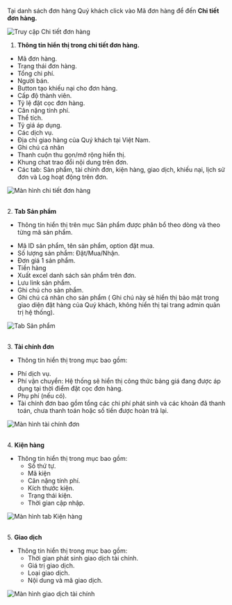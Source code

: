 
Tại danh sách đơn hàng Quý khách click vào Mã đơn hàng để đến **Chi tiết đơn hàng.**

![Truy cập Chi tiết đơn hàng](https://user-images.githubusercontent.com/73226975/102170549-372c5b80-3ec7-11eb-845f-954a82338b82.png)

1.  **Thông tin hiển thị trong chi tiết đơn hàng.**

  + Mã đơn hàng.
  + Trạng thái đơn hàng.
  + Tổng chi phí.
  + Người bán.
  + Button tạo khiếu nại cho đơn hàng.
  + Cấp độ thành viên.
  + Tỷ lệ đặt cọc đơn hàng.
  + Cân nặng tính phí.
  + Thể tích.
  + Tỷ giá áp dụng.
  + Các dịch vụ.
  + Địa chỉ giao hàng của Quý khách tại Việt Nam.
  + Ghi chú cá nhân
  + Thanh cuộn thu gọn/mở rộng hiển thị.
  + Khung chat trao đổi nội dung trên đơn.
  + Các tab: Sản phẩm, tài chính đơn, kiện hàng, giao dịch, khiếu nại, lịch sử đơn và Log hoạt động trên đơn.

![Màn hình chi tiết đơn hàng](https://user-images.githubusercontent.com/73226975/102170945-0ac50f00-3ec8-11eb-8ddf-ff9c0dc2352f.png)

  \
2.  **Tab Sản phẩm**

  - Thông tin hiển thị trên mục Sản phẩm được phân bổ theo dòng và theo từng mã sản phẩm.
  + Mã ID sản phẩm, tên sản phẩm, option đặt mua.
  + Số lượng sản phẩm: Đặt/Mua/Nhận.
  + Đơn giá 1 sản phẩm.
  + Tiền hàng 
  + Xuất excel danh sách sản phẩm trên đơn.
  + Lưu link sản phẩm.
  + Ghi chú cho sản phẩm.
  + Ghi chú cá nhân cho sản phẩm ( Ghi chú này sẽ hiển thị bảo mật trong giao diện đặt hàng của Quý khách, không hiển thị tại trang admin quản trị hệ thống).

![Tab Sản phẩm](https://user-images.githubusercontent.com/73226975/102171761-d9e5d980-3ec9-11eb-9964-49dd643ae586.png)

  \
3.  **Tài chính đơn**
  - Thông tin hiển thị trong mục bao gồm:
   + Phí dịch vụ.
   + Phí vận chuyển: Hệ thống sẽ hiển thị công thức bảng giá đang được áp dụng tại thời điểm đặt cọc đơn hàng.
   + Phụ phí (nếu có).
   + Tài chính đơn bao gồm tổng các chi phí phát sinh và các khoản đã thanh toán, chưa thanh toán hoặc số tiền được hoàn trả lại.

![Màn hình tài chính đơn](https://user-images.githubusercontent.com/73226975/102596988-86cf8900-414c-11eb-8cc4-b47c3856c1b2.png)

  \
4. **Kiện hàng**
  - Thông tin hiển thị trong mục bao gồm:
    + Số thứ tự.
    + Mã kiện
    + Cân nặng tính phí.
    + Kích thước kiện.
    + Trạng thái kiện.
    + Thời gian cập nhập.

![Màn hình tab Kiện hàng](https://user-images.githubusercontent.com/73226975/102597516-5d632d00-414d-11eb-9bda-31c773c4980a.png)

  \
 5. **Giao dịch**
  - Thông tin hiển thị trong mục bao gồm:
    + Thời gian phát sinh giao dịch tài chính.
    + Giá trị giao dịch.
    + Loại giao dịch.
    + Nội dung và mã giao dịch.
 
![Màn hình giao dịch tài chính](https://user-images.githubusercontent.com/73226975/102598502-b7b0bd80-414e-11eb-8cdd-804110bc1829.png)



  


